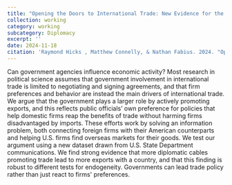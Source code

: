 ```yaml
---
title: "Opening the Doors to International Trade: New Evidence for the Effectiveness of Export Promotion"
collection: working
category: working
subcategory: Diplomacy
excerpt: ''
date: 2024-11-18
citation: 'Raymond Hicks , Matthew Connelly, & Nathan Fabius. 2024. "Opening the Doors to International Trade: New Evidence for the Effectiveness of Export Promotion"'
---
```


Can government agencies influence economic activity? Most research in political science assumes that government involvement in international trade is limited to negotiating and signing agreements, and that firm preferences and behavior are instead the main drivers of international trade. We argue that the government plays a larger role by actively promoting exports, and this reflects public officials’ own preference for policies that help domestic firms reap the benefits of trade without harming firms disadvantaged by imports. These efforts work by solving an information problem, both connecting foreign firms with their American counterparts and helping U.S. firms find overseas markets for their goods. We test our argument using a new dataset drawn from U.S. State Department communications. We find strong evidence that more diplomatic cables promoting trade lead to more exports with a country, and that this finding is robust to different tests for endogeneity. Governments can lead trade policy rather than just react to firms' preferences.